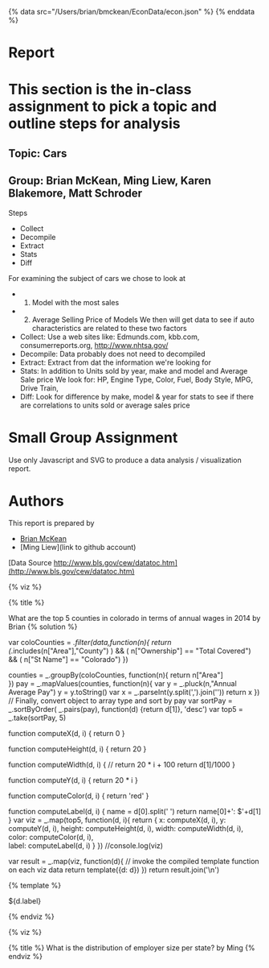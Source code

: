 {% data src="/Users/brian/bmckean/EconData/econ.json" %}
{% enddata %}
# Report

# This section is the in-class assignment to pick a topic and outline steps for analysis
## Topic: Cars
## Group: Brian McKean, Ming Liew, Karen Blakemore, Matt Schroder
 Steps
 - Collect
 - Decompile
 - Extract
 - Stats
 - Diff 

 For examining the subject of cars we chose to look at
 - 1) Model with the most sales
 - 2) Average Selling Price of Models
 We then will get data to see if auto characteristics are 
 related to these two factors
 - Collect: Use a web sites like: Edmunds.com, kbb.com, consumerreports.org, http://www.nhtsa.gov/
 - Decompile: Data probably does not need to decompiled
 - Extract: Extract from dat the information we're looking for
 - Stats: In addition to Units sold by year, make and model and Average Sale price
We look for: HP, Engine Type, Color, Fuel, Body Style, MPG, Drive Train, 
 - Diff: Look for difference by make, model & year for stats to see if
there are correlations to units sold or average sales price

# Small Group Assignment
Use only Javascript and SVG to produce a data analysis / visualization report.

# Authors

This report is prepared by
* [Brian McKean](http://co-bri.github.io/book/hackathons/index.html)
* [Ming Liew](link to github account)

 [Data Source http://www.bls.gov/cew/datatoc.htm](http://www.bls.gov/cew/datatoc.htm)


<a name="top"/>
<div id="autonav"></div>
{% viz %}

{% title %}

What are the top 5 counties in colorado in terms of annual wages in 2014
by Brian
{% solution %}

var coloCounties = _.filter(data,function(n){
	return (_.includes(n["Area"],"County") )  && ( n["Ownership"] == "Total Covered") && ( n["St Name"] == "Colorado") 
})

counties = _.groupBy(coloCounties, function(n){
	return n["Area"]	
})
pay = _.mapValues(counties, function(n){
	var y =  _.pluck(n,"Annual Average Pay")
	y = y.toString()
	var x = _.parseInt(y.split(',').join(''))
	return x
})
// Finally, convert object to array type and sort by pay 
var sortPay = 
   _.sortByOrder(
      _.pairs(pay),
        function(d) {return d[1]},
        'desc')
var top5 =  _.take(sortPay, 5)


function computeX(d, i) {
    return 0
}

function computeHeight(d, i) {
    return 20
}

function computeWidth(d, i) {
//    return 20 * i + 100
        return d[1]/1000
}

function computeY(d, i) {
    return 20 * i
}

function computeColor(d, i) {
    return 'red'
}


function computeLabel(d, i) {
	name = d[0].split(' ')
    	return name[0]+':  $'+d[1]
}
var viz = _.map(top5, function(d, i){
            return {
                x: computeX(d, i),
                y: computeY(d, i),
                height: computeHeight(d, i),
                width: computeWidth(d, i),
                color: computeColor(d, i),	
		label: computeLabel(d, i)
            }
         })
//console.log(viz)

var result = _.map(viz, function(d){
         // invoke the compiled template function on each viz data
         return template({d: d})
     })
return result.join('\n')

{% template %}


<g transform="translate(0 ${d.y})">
    <rect
         width="${d.width}"
         height="20"
         style="fill:${d.color};
                stroke-width:3;
                stroke:rgb(0,0,0)" />
        <text x="80" y="15">${d.label}</text>
</g>




{% endviz %}


{% viz %}

{% title %}
 What is the distribution of employer size per state?
by Ming
{% endviz %}
